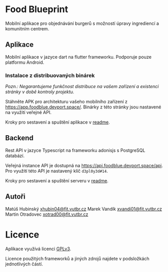 # Food Blueprint

Mobilní aplikace pro objednávání burgerů s možností úpravy ingrediencí a komunitním centrem.

## Aplikace

Mobilní aplikace v jazyce dart na flutter frameworku.
Podporuje pouze platformu Android.

### Instalace z distribuovaných binárek
*Pozn.: Negarantujeme funkčnost distribuce na vašem zařízení a existenci stránky v době kontroly projektu.*

Stáhněte APK pro architekturu vašeho mobilního zařízení z https://app.foodblue.devport.space/.
Binárky z této stránky jsou nastavené na využití veřejné API.

Kroky pro sestavení a spuštění aplikace v [readme](./app/README.md).

## Backend

Rest API v jazyce Typescript na frameworku adonisjs s PostgreSQL databází.

Veřejná instance API je dostupná na https://api.foodblue.devport.space/api.
Pro využití této API je nastavený klíč `d3pl0y3d#14`.

Kroky pro sestavení a spuštění serveru v [readme](./backend/README.md).

## Autoři

Matúš Hubinský <xhubin04@fit.vutbr.cz>
Marek Vandík <xvandi01@fit.vutbr.cz>
Martin Otradovec <xotrad00@fit.vutbr.cz>

# Licence

Aplikace využívá licenci [GPLv3](./LICENSE).

Licence použitých frameworků a jiných zdrojů najdete v podsložkách jednotlivých částí.
